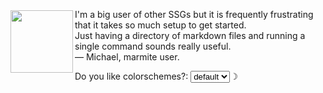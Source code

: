 <div class="grid" style="display: flex;">

<div style="align-content: center;" id="hero-marmite-logo">
    <img src="https://github.com/rochacbruno/marmite/raw/main/assets/_resized/logo_160x120.png" width="100" align="left" >
</div>

<div>

>>>
I'm a big user of other SSGs but it is frequently frustrating that it takes so much setup to get started.  
Just having a directory of markdown files and running a single command sounds really useful.  
&mdash; Michael, marmite user.
>>>

<div style="padding-bottom:0;">
Do you like colorschemes?:  <select name="colorscheme" class="colorscheme-toggle"><option value="default">default</option></select><span class="theme-toggle secondary" title="dark mode">&#9789;</span>
</div>

</div>

</div>
